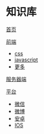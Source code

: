 # 知识库

[首页](index.md)

[前端]()

  * [css](frontend/css.md)
  * [javascript](frontend/javascript.md)
  * [更多](frontend/more.md)

[服务器端]()

[平台]()

  * [微信](platform/wechat.md)
  * [微博]()
  * [安卓]()
  * [IOS]()
